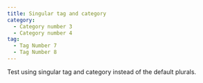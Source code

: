 ```yaml
---
title: Singular tag and category
category:
  - Category number 3
  - Category number 4
tag: 
  - Tag Number 7
  - Tag Number 8
---
```

Test using singular tag and category instead of the default plurals. 